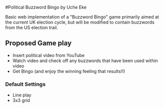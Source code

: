 #Political Buzzword Bingo 
by Uche Eke

Basic web implementation of a "Buzzword Bingo" game primarily aimed at the current UK election cycle, but will be modified to contain buzzwords from the US election trail.

## Proposed Game play

- Insert political video from YouTube
- Watch video and check off any buzzwords that have been used within video 
- Get Bingo (and enjoy the winning feeling that results!!)

### Default Settings

- Line play
- 3x3 grid



